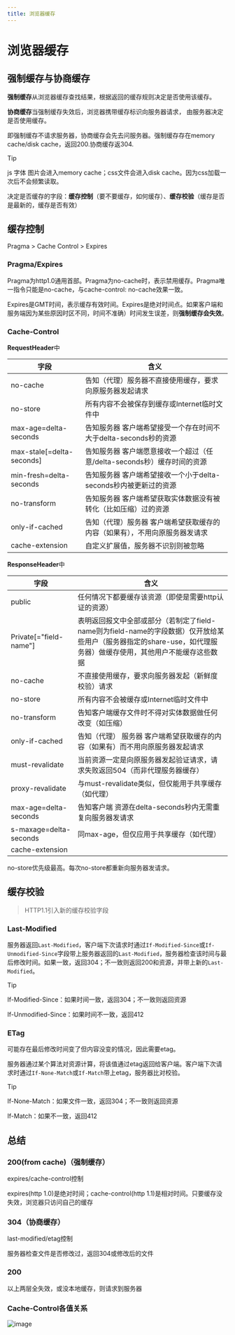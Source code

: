 ```yaml
---
title: 浏览器缓存
---
```


# 浏览器缓存 <Badge type="info" text="BLOOMCHIC" />

## 强制缓存与协商缓存

**强制缓存**从浏览器缓存查找结果，根据返回的缓存规则决定是否使用该缓存。

**协商缓存**当强制缓存失效后，浏览器携带缓存标识向服务器请求， 由服务器决定是否使用缓存。

即强制缓存不请求服务器，协商缓存会先去问服务器。强制缓存存在memory cache/disk cache，返回200.协商缓存返304.

> [!TIP]
> js 字体 图片会进入memory cache；css文件会进入disk cache。因为css加载一次后不会频繁读取。

决定是否缓存的字段：**缓存控制**（要不要缓存，如何缓存）、**缓存校验**（缓存是否是最新的，缓存是否有效）

## 缓存控制

Pragma > Cache Control > Expires

### Pragma/Expires

Pragma为http1.0通用首部。Pragma为no-cache时，表示禁用缓存。Pragma唯一指令只能是no-cache，与cache-control: no-cache效果一致。

Expires是GMT时间，表示缓存有效时间。Expires是绝对时间点。如果客户端和服务端因为某些原因时区不同，时间不准确）时间发生误差，则**强制缓存会失效**。

### Cache-Control

**RequestHeader**中

| 字段                      | 含义                                                                        |
| ------------------------- | --------------------------------------------------------------------------- |
| no-cache                  | 告知（代理）服务器不直接使用缓存，要求向原服务器发起请求                    |
| no-store                  | 所有内容不会被保存到缓存或Internet临时文件中                                |
| max-age=delta-seconds     | 告知服务器 客户端希望接受一个存在时间不大于delta-seconds秒的资源            |
| max-stale[=delta-seconds] | 告知服务器 客户端愿意接收一个超过（任意/delta-seconds秒）缓存时间的资源     |
| min-fresh=delta-seconds   | 告知服务器 客户端希望接收一个小于delta-seconds秒内被更新过的资源            |
| no-transform              | 告知服务器 客户端希望获取实体数据没有被转化（比如压缩）过的资源             |
| only-if-cached            | 告知（代理）服务器 客户端希望获取缓存的内容（如果有），不用向原服务器发请求 |
| cache-extension           | 自定义扩展值，服务器不识别则被忽略                                          |

**ResponseHeader**中

| 字段                   | 含义                                                                                                                                                              |
| ---------------------- | ----------------------------------------------------------------------------------------------------------------------------------------------------------------- |
| public                 | 任何情况下都要缓存该资源（即使是需要http认证的资源）                                                                                                              |
| Private[="field-name"] | 表明返回报文中全部或部分（若制定了field-name则为field-name的字段数据）仅开放给某些用户（服务器指定的share-use，如代理服务器）做缓存使用，其他用户不能缓存这些数据 |
| no-cache               | 不直接使用缓存，要求向服务器发起（新鲜度校验）请求                                                                                                                |
| no-store               | 所有内容不会被缓存或Internet临时文件中                                                                                                                            |
| no-transform           | 告知客户端缓存文件时不得对实体数据做任何改变（如压缩）                                                                                                            |
| only-if-cached         | 告知（代理） 服务器 客户端希望获取缓存的内容（如果有）而不用向原服务器发起请求                                                                                    |
| must-revalidate        | 当前资源一定是向原服务器发起验证请求，请求失败返回504（而非代理服务器缓存）                                                                                       |
| proxy-revalidate       | 与must-revalidate类似，但仅能用于共享缓存（如代理）                                                                                                               |
| max-age=delta-seconds  | 告知客户端 资源在delta-seconds秒内无需重复向服务器发请求                                                                                                          |
| s-maxage=delta-seconds | 同max-age，但仅应用于共享缓存（如代理）                                                                                                                           |
| cache-extension        |                                                                                                                                                                   |

no-store优先级最高。每次no-store都重新向服务器发请求。

## 缓存校验

> HTTP1.1引入新的缓存校验字段

### Last-Modified

服务器返回`Last-Modified`，客户端下次请求时通过`If-Modified-Since`或`If-Unmodified-Since`字段带上服务器返回的`Last-Modified`，服务器检查该时间与最后修改时间。如果一致，返回304；不一致则返回200和资源，并带上新的`Last-Modified`。

> [!TIP]
> If-Modified-Since：如果时间一致，返回304；不一致则返回资源
>
> If-Unmodified-Since：如果时间不一致，返回412

### ETag

可能存在最后修改时间变了但内容没变的情况，因此需要etag。

服务器通过某个算法对资源计算，将该值通过etag返回给客户端。客户端下次请求时通过`If-None-Match`或`If-Match`带上etag，服务器比对校验。

> [!TIP]
> If-None-Match：如果文件一致，返回304；不一致则返回资源
>
> If-Match：如果不一致，返回412

## 总结

### 200(from cache)（强制缓存）

expires/cache-control控制

expires(http 1.0)是绝对时间；cache-control(http 1.1)是相对时间。只要缓存没失效，浏览器只访问自己的缓存

### 304（协商缓存）

last-modified/etag控制

服务器检查文件是否修改过，返回304或修改后的文件

### 200

以上两层全失效，或没本地缓存，则请求到服务器

### Cache-Control各值关系

![image](https://s2.loli.net/2023/06/20/Hqxfhdr4ILzbP57.png)
